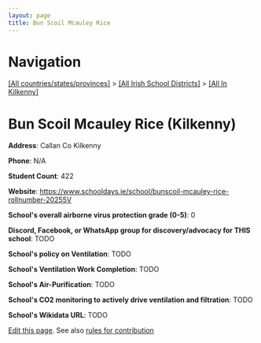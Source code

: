 ```yaml
---
layout: page
title: Bun Scoil Mcauley Rice
---
```

# Navigation

[[All countries/states/provinces]](../../..) > [[All Irish School Districts]](../..) > [[All In Kilkenny]](..)

# Bun Scoil Mcauley Rice (Kilkenny)

**Address**: Callan Co Kilkenny

**Phone**: N/A

**Student Count**: 422

**Website**: <https://www.schooldays.ie/school/bunscoil-mcauley-rice-rollnumber-20255V>

**School's overall airborne virus protection grade (0-5)**: 0

**Discord, Facebook, or WhatsApp group for discovery/advocacy for THIS school**: TODO

**School's policy on Ventilation**: TODO

**School's Ventilation Work Completion**: TODO

**School's Air-Purification**: TODO

**School's CO2 monitoring to actively drive ventilation and filtration**: TODO

**School's Wikidata URL**: TODO


[Edit this page](https://github.com/ventilate-schools/Ireland/edit/main/./Kilkenny/Bun_Scoil_Mcauley_Rice.md). See also [rules for contribution](../../../contribution-rules/)